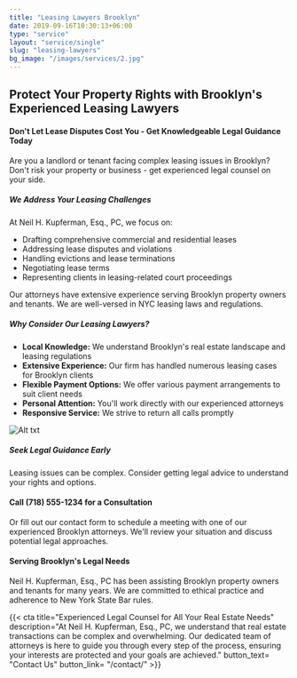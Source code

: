 ```yaml
---
title: "Leasing Lawyers Brooklyn"
date: 2019-09-16T10:30:13+06:00
type: "service"
layout: "service/single"
slug: "leasing-lawyers"
bg_image: "/images/services/2.jpg"
---
```



## Protect Your Property Rights with Brooklyn's Experienced Leasing Lawyers

#### Don't Let Lease Disputes Cost You - Get Knowledgeable Legal Guidance Today

Are you a landlord or tenant facing complex leasing issues in Brooklyn? Don't risk your property or business - get experienced legal counsel on your side.

##### We Address Your Leasing Challenges
At Neil H. Kupferman, Esq., PC, we focus on:

- Drafting comprehensive commercial and residential leases
- Addressing lease disputes and violations
- Handling evictions and lease terminations
- Negotiating lease terms
- Representing clients in leasing-related court proceedings

Our attorneys have extensive experience serving Brooklyn property owners and tenants. We are well-versed in NYC leasing laws and regulations.

##### Why Consider Our Leasing Lawyers?
- **Local Knowledge:** We understand Brooklyn's real estate landscape and leasing regulations
- **Extensive Experience:** Our firm has handled numerous leasing cases for Brooklyn clients
- **Flexible Payment Options:** We offer various payment arrangements to suit client needs
- **Personal Attention:** You'll work directly with our experienced attorneys
- **Responsive Service:** We strive to return all calls promptly

![Alt txt](/images/about/home-8.jpg)

##### Seek Legal Guidance Early
Leasing issues can be complex. Consider getting legal advice to understand your rights and options.

#### Call (718) 555-1234 for a Consultation
Or fill out our contact form to schedule a meeting with one of our experienced Brooklyn attorneys. We'll review your situation and discuss potential legal approaches.

#### Serving Brooklyn's Legal Needs
Neil H. Kupferman, Esq., PC has been assisting Brooklyn property owners and tenants for many years. We are committed to ethical practice and adherence to New York State Bar rules.

{{< cta title="Experienced Legal Counsel for All Your Real Estate Needs" 
  description="At Neil H. Kupferman, Esq., PC, we understand that real estate transactions can be complex and overwhelming. Our dedicated team of attorneys is here to guide you through every step of the process, ensuring your interests are protected and your goals are achieved."
  button_text= "Contact Us"
  button_link= "/contact/" >}}